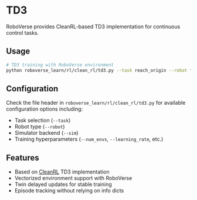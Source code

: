 # TD3

RoboVerse provides CleanRL-based TD3 implementation for continuous control tasks.

## Usage

```bash
# TD3 training with RoboVerse environment
python roboverse_learn/rl/clean_rl/td3.py --task reach_origin --robot franka --sim mjx --num_envs 128
```

## Configuration

Check the file header in `roboverse_learn/rl/clean_rl/td3.py` for available configuration options including:
- Task selection (`--task`)
- Robot type (`--robot`)
- Simulator backend (`--sim`)
- Training hyperparameters (`--num_envs`, `--learning_rate`, etc.)

## Features

- Based on [CleanRL](https://github.com/vwxyzjn/cleanrl) TD3 implementation
- Vectorized environment support with RoboVerse
- Twin delayed updates for stable training
- Episode tracking without relying on info dicts
